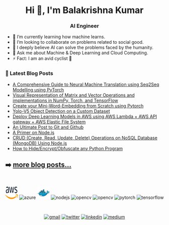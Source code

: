 <h1 align="center">Hi 👋, I'm Balakrishna Kumar</h1>
<h3 align="center">AI Engineer</h3>

- 🌱 I’m currently learning how machine learns.
- 👯 I’m looking to collaborate on problems related to social good.
- 🤔 I deeply believe AI can solve the problems faced by the humanity.
- 💬 Ask me about Machine & Deep Learning and Cloud Computing.
- ⚡ Fact: I am an avid cyclist 🚵 


### 📕 Latest Blog Posts

<!-- BLOG-POST-LIST:START -->
- [A Comprehensive Guide to Neural Machine Translation using Seq2Seq Modelling using PyTorch](https://towardsdatascience.com/a-comprehensive-guide-to-neural-machine-translation-using-seq2sequence-modelling-using-pytorch-41c9b84ba350?source=friends_link&sk=2a6af391412bdc18c416bcd635daa884)
- [Visual Representation of Matrix and Vector Operations and implementations in NumPy, Torch, and TensorFlow](https://medium.com/towards-artificial-intelligence/visual-representation-of-matrix-and-vector-operations-and-implementation-in-numpy-torch-and-tensor-6a94d14913c6)
- [Create your Mini-Word-Embedding from Scratch using Pytorch](https://medium.com/towards-artificial-intelligence/create-your-own-mini-word-embedding-from-scratch-c7b32bd84f8e)
- [Yolo-V5 Object Detection on a Custom Dataset](https://medium.com/towards-artificial-intelligence/yolo-v5-object-detection-on-a-custom-dataset-61d478bc08f9)
- [Deploy Deep Learning Models in AWS using AWS Lambda + AWS API gateway + AWS Elastic File System](https://medium.com/deepscopy/deployment-of-deep-learning-models-in-aws-using-aws-lambda-aws-api-gateway-aws-elastic-file-a48fdeb2c140)
- [An Ultimate Post to Git and Github](https://medium.com/deepscopy/an-ultimate-post-to-git-and-github-f447f0be295b)
- [A Primer on Node.js](https://pub.towardsai.net/a-primer-on-node-js-ff518b78d330)
- [CRUD (Create, Read, Update, Delete) Operations on NoSQL Database (MongoDB) Using Node.js](https://towardsdatascience.com/crud-create-read-update-delete-operations-on-nosql-database-mongodb-using-node-js-3979573b9b24)
- [How to Hide/Encrypt/Obfuscate any Python Program](https://towardsdatascience.com/how-to-hide-encrypt-obfuscate-any-python-program-51beea81571f)

<!-- BLOG-POST-LIST:END -->

➡️ [more blog posts...](https://medium.com/@balakrishnakumar.v)
---

<br/>

<p align="center">
  <img src="./imgs/aws.svg" alt="aws" width="40" height="40"/> 
  <img src="https://www.vectorlogo.zone/logos/microsoft_azure/microsoft_azure-icon.svg" alt="azure" width="40" height="40"/> 
  <img src="./imgs/docker.svg" alt="docker" width="40" height="40"/> 
  <img src="https://www.vectorlogo.zone/logos/nodejs/nodejs-icon.svg" alt="nodejs" width="40" height="40"/>
  <img src="https://www.vectorlogo.zone/logos/opencv/opencv-icon.svg" alt="opencv" width="40" height="40"/>
  <img src="https://www.vectorlogo.zone/logos/python/python-icon.svg" alt="opencv" width="40" height="40"/>
  <img src="https://www.vectorlogo.zone/logos/pytorch/pytorch-icon.svg" alt="pytorch" width="40" height="40"/>
  <img src="https://www.vectorlogo.zone/logos/tensorflow/tensorflow-icon.svg" alt="tensorflow" width="40" height="40"/> 
</p>

<br/>
<p align="center">
  <a href="mailto:balakrishnakumar.v@gmail.com">
  <img src="https://www.vectorlogo.zone/logos/gmail/gmail-icon.svg" alt="gmail" width="40" height="40"/></a>
  <a href="https://twitter.com/im_balakrishna">
  <img src="https://www.vectorlogo.zone/logos/twitter/twitter-official.svg" href="https://twitter.com/im_balakrishna" alt="twitter" width="40" height="40"/></a>
  <a href="https://www.linkedin.com/in/balakrishnakumar-v/">
  <img src="https://www.vectorlogo.zone/logos/linkedin/linkedin-tile.svg" alt="linkedin" width="40" height="40"/></a>
  <a href="https://medium.com/@balakrishnakumar.v">
  <img src="https://www.vectorlogo.zone/logos/medium/medium-icon.svg" alt="medium" width="40" height="40"/></a>
</p> 
